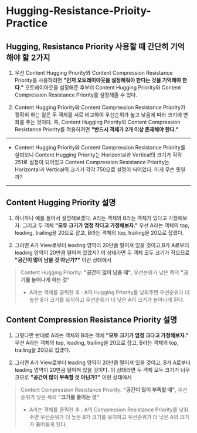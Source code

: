 # Hugging-Resistance-Prioity-Practice

## Hugging, Resistance Priority 사용할 때 간단히 기억해야 할 2가지 

1. 우선 Content Hugging Priority와 Content Compression Resistance Priority를 사용하려면 **"먼저 오토레이아웃을 설정해줘야 한다는 것을 기억해야 한다."** 오토레이아웃을 설정해준 후부터 Content Hugging Priority와 Content Compression Resistance Priority를 설정해줄 수 있다. 

2. Content Hugging Priority와 Content Compression Resistance Priority가 정확히 하는 일은 두 객체를 서로 비교하여 우선순위가 높고 낮음에 따라 크기에 변화를 주는 것이다. 즉, Content Hugging Priority와 Content Compression Resistance Priority를 적용하려면 **"반드시 객체가 2개 이상 존재해야 한다."**

--------------

* Content Hugging Priority와 Content Compression Resistance Priority를 살펴보니 Content Hugging Priority는 Horizontal과 Vertical의 크기가 각각 251로 설정이 되어있고 Content Compression Resistance Priority는 Horizontal과 Vertical의 크기가 각각 750으로 설정이 되어있다. 이게 무슨 뜻일까? 

--------------

## Content Hugging Priority 설명 

1. 하나하나 예를 들어서 설명해보겠다. A라는 객체와 B라는 객체가 있다고 가정해보자. 그리고 두 객체 **"모두 크기가 엄청 작다고 가정해보자."** 우선 A라는 객체의 top, leading, trailing을 20으로 잡고, B라는 객체의 top, trailing을 20으로 잡겠다.  

2. 그러면 A가 View로부터 leading 영역이 20만큼 떨어져 있을 것이고,B가 A로부터 leading 영역이 20만큼 떨어져 있겠지? 이 상태라면 두 객체 모두 크기가 작으므로 **"공간이 많이 남을 것 아닌가?"** 이런 상태에서

> Content Hugging Priority: **"공간이 많이 남을 때"**, 우선순위가 낮은 쪽의 **"크기를 늘어나게 하는 것"**
> - A라는 객체를 클릭한 후 : 
> A의 Hugging Priority를 낮춰주면 우선순위가 더 높은 B가 크기를 유지하고 우선순위가 더 낮은 A의 크기가 늘어나게 된다.	


## Content Compression Resistance Priority 설명

1. 그렇다면 반대로 A라는 객체와 B라는 객체 **"모두 크기가 엄청 크다고 가정해보자."**
우선 A라는 객체의 top, leading, trailing을 20으로 잡고, B라는 객체의 top, trailing을 20으로 잡겠다. 

2. 그러면 A가 View로부터 leading 영역이 20만큼 떨어져 있을 것이고, B가 A로부터 leading 영역이 20만큼 떨어져 있을 것이다.
이 상태라면 두 객체 모두 크기가 너무 크므로 **"공간이 많이 부족할 것 아닌가?"** 이런 상태에서 

> Content Compression Resistance Priority: **"공간이 많이 부족할 때"**, 우선순위가 낮은 쪽의 **"크기를 줄이는 것"**
> - A라는 객체를 클릭한 후 :
> A의 Compression Resistance Priority를 낮춰주면 우선순위가 더 높은 B가 크기를 유지하고 우선순위가 더 낮은 A의 크기가 줄어들게 된다.

